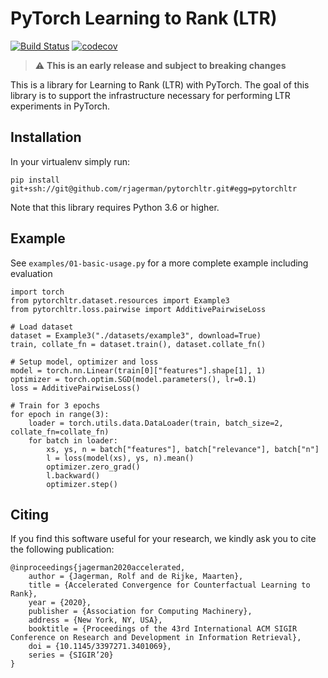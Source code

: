 # PyTorch Learning to Rank (LTR)

[![Build Status](https://travis-ci.org/rjagerman/pytorchltr.svg?branch=master)](https://travis-ci.org/rjagerman/pytorchltr)
[![codecov](https://codecov.io/gh/rjagerman/pytorchltr/branch/master/graph/badge.svg)](https://codecov.io/gh/rjagerman/pytorchltr)

> :warning: **This is an early release and subject to breaking changes**

This is a library for Learning to Rank (LTR) with PyTorch.
The goal of this library is to support the infrastructure necessary for performing LTR experiments in PyTorch.

## Installation

In your virtualenv simply run:

    pip install git+ssh://git@github.com/rjagerman/pytorchltr.git#egg=pytorchltr

Note that this library requires Python 3.6 or higher.

## Example

See `examples/01-basic-usage.py` for a more complete example including evaluation

    import torch
    from pytorchltr.dataset.resources import Example3
    from pytorchltr.loss.pairwise import AdditivePairwiseLoss

    # Load dataset
    dataset = Example3("./datasets/example3", download=True)
    train, collate_fn = dataset.train(), dataset.collate_fn()

    # Setup model, optimizer and loss
    model = torch.nn.Linear(train[0]["features"].shape[1], 1)
    optimizer = torch.optim.SGD(model.parameters(), lr=0.1)
    loss = AdditivePairwiseLoss()

    # Train for 3 epochs
    for epoch in range(3):
        loader = torch.utils.data.DataLoader(train, batch_size=2, collate_fn=collate_fn)
        for batch in loader:
            xs, ys, n = batch["features"], batch["relevance"], batch["n"]
            l = loss(model(xs), ys, n).mean()
            optimizer.zero_grad()
            l.backward()
            optimizer.step()

## Citing
If you find this software useful for your research, we kindly ask you to cite the following publication:

    @inproceedings{jagerman2020accelerated,
        author = {Jagerman, Rolf and de Rijke, Maarten},
        title = {Accelerated Convergence for Counterfactual Learning to Rank},
        year = {2020},
        publisher = {Association for Computing Machinery},
        address = {New York, NY, USA},
        booktitle = {Proceedings of the 43rd International ACM SIGIR Conference on Research and Development in Information Retrieval},
        doi = {10.1145/3397271.3401069},
        series = {SIGIR’20}
    }
